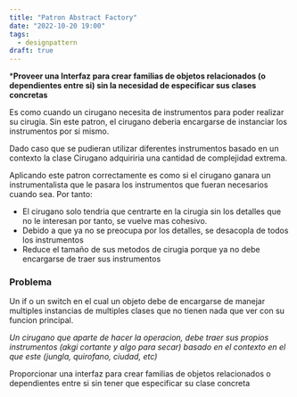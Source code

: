 ```yaml
---
title: "Patron Abstract Factory"
date: "2022-10-20 19:00"
tags: 
  - designpattern
draft: true
---
```

***Proveer una Interfaz para crear familias de objetos relacionados (o dependientes entre si) sin la necesidad de especificar sus clases concretas**

Es como cuando un cirugano necesita de instrumentos para poder realizar su cirugia. Sin este patron, el cirugano deberia encargarse de instanciar los instrumentos por si mismo. 

Dado caso que se pudieran utilizar diferentes instrumentos basado en un contexto la clase Cirugano adquiriria una cantidad de complejidad extrema.

Aplicando este patron correctamente es como si el cirugano ganara un instrumentalista que le pasara los instrumentos que fueran necesarios cuando sea. Por tanto:
- El cirugano solo tendria que centrarte en la cirugia sin los detalles que no le interesan por tanto, se vuelve mas cohesivo.
- Debido a que ya no se preocupa por los detalles, se desacopla de todos los instrumentos
- Reduce el tamaño de sus metodos de cirugia porque ya no debe encargarse de traer sus instrumentos

### Problema
Un if o un switch en el cual un objeto debe de encargarse de manejar multiples instancias de multiples clases que no tienen nada que ver con su funcion principal.

*Un cirugano que aparte de hacer la operacion, debe traer sus propios instrumentos (akgi cortante y algo para secar) basado en el contexto en el que este (jungla, quirofano, ciudad, etc)*

Proporcionar una interfaz para crear familias de objetos relacionados o dependientes entre si sin tener que especificar su clase concreta